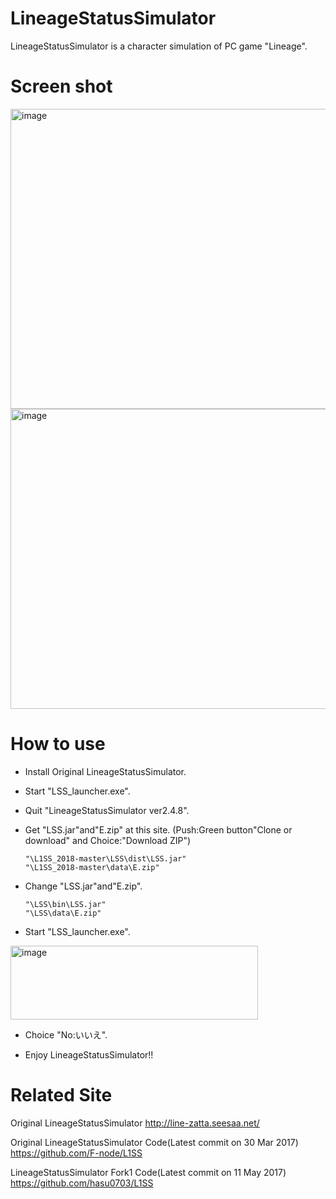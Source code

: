 # LineageStatusSimulator

LineageStatusSimulator is a character simulation of PC game "Lineage".

# Screen shot
<img src="https://raw.githubusercontent.com/TrickMasterJP/L1SS_2018/master/LSS_ScreenShot/LSS_SS_1_4.bmp" alt="image" width="640" height="480">

<img src="https://raw.githubusercontent.com/TrickMasterJP/L1SS_2018/master/LSS_ScreenShot/LSS_SS_3_4.bmp" alt="image" width="640" height="480">

# How to use
- Install Original LineageStatusSimulator.

- Start "LSS_launcher.exe".

- Quit "LineageStatusSimulator ver2.4.8".

- Get "LSS.jar"and"E.zip" at this site.  (Push:Green button"Clone or download" and Choice:"Download ZIP")
  
      "\L1SS_2018-master\LSS\dist\LSS.jar"
      "\L1SS_2018-master\data\E.zip"

- Change "LSS.jar"and"E.zip".
  
      "\LSS\bin\LSS.jar"
      "\LSS\data\E.zip"

- Start "LSS_launcher.exe".
<img src="https://raw.githubusercontent.com/TrickMasterJP/L1SS_2018/master/LSS_ScreenShot/LSS_launcher_SS_1_1.bmp" alt="image" width="396" height="118">

- Choice "No:いいえ".

- Enjoy LineageStatusSimulator!!

# Related Site
Original LineageStatusSimulator
http://line-zatta.seesaa.net/

Original LineageStatusSimulator Code(Latest commit on 30 Mar 2017)
https://github.com/F-node/L1SS

LineageStatusSimulator Fork1 Code(Latest commit on 11 May 2017)
https://github.com/hasu0703/L1SS
